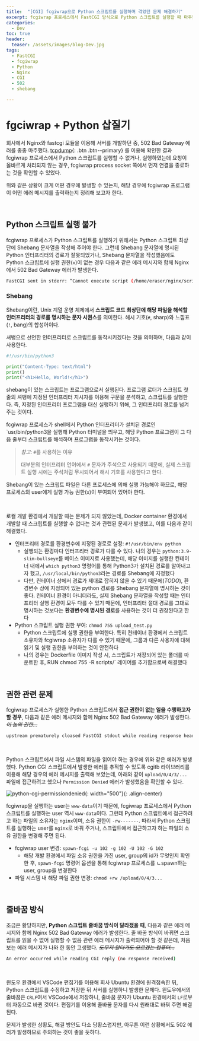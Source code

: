 ```yaml
---
title:  "[CGI] fcgiwrap으로 Python 스크립트를 실행하며 겪었던 문제 해결하기"
excerpt: fcgiwrap 프로세스에서 FastCGI 방식으로 Python 스크립트를 실행할 때 마주했던 문제들
categories:
  - Dev
toc: true
header:
  teaser: /assets/images/blog-Dev.jpg
tags:
  - FastCGI
  - fcgiwrap
  - Python
  - Nginx
  - CGI
  - 502
  - shebang

---
```




# fgciwrap + Python 삽질기

 회사에서 Nginx와 fastcgi 모듈을 이용해 서버를 개발하던 중, 502 Bad Gateway 에러를 종종 마주했다. [tcpdump](https://sirzzang.github.io/dev/Dev-tcpdump/){: .btn .btn--primary} 를 이용해 확인한 결과 fcgiwrap 프로세스에서 Python 스크립트를 실행할 수 없거나, 실행하였는데 요청이 올바르게 처리되지 않는 경우, fcgiwrap process socket 쪽에서 먼저 연결을 종료하는 것을 확인할 수 있었다.

 위와 같은 상황이 크게 어떤 경우에 발생할 수 있는지, 해당 경우에 fcgiwrap 프로그램이 어떤 에러 메시지를 출력하는지 정리해 보고자 한다.

<br>



## Python 스크립트 실행 불가

 fcgiwrap 프로세스가 Python 스크립트를 실행하기 위해서는 Python 스크립트 최상단에 Shebang 문자열을 작성해 주어야 한다. 그런데 Shebang 문자열에 명시된 Python 인터프리터의 경로가 잘못되었거나, Shebang 문자열을 작성했음에도 Python 스크립트에 실행 권한(`x`)이 없는 경우 다음과 같은 에러 메시지와 함께 Nginx에서 502 Bad Gateway 에러가 발생한다.

```bash
FastCGI sent in stderr: “Cannot execute script (/home/eraser/nginx/script/upload_test.py)” while reading resonse header from upstream, client: ...
```



### Shebang 

 Shebang이란, Unix 계열 운영 체제에서 **스크립트 코드 최상단에 해당 파일을 해석할 인터프리터의 경로를 명시하는 문자 시퀀스**를 의미한다. 해시 기호(`#`, sharp)와 느낌표(`!`, bang)의 합성어이다.

셔뱅으로 선언한 인터프리터로 스크립트를 동작시키겠다는 것을 의미하며, 다음과 같이 사용한다.

```python
#!/usr/bin/python3

print("Content-Type: text/html")
print()
print("<h1>Hello, World!</h1>")
```

 shebang이 있는 스크립트는 프로그램으로서 실행된다. 프로그램 로더가 스크립트 첫 줄의 셔뱅에 지정된 인터프리터 지시자를 이용해 구문을 분석하고, 스크립트를 실행한다. 즉, 지정된 인터프리터 프로그램을 대신 실행하기 위해, 그 인터프리터 경로를 넘겨주는 것이다.

  fcgiwrap 프로세스가 shell에서 Python 인터프리터가 설치된 경로인 `usr/bin/python3을 실행해 Python 터미널을 띄우고, 해당 Python 프로그램이 그 다음 줄부터 스크립트를 해석하며 프로그램을 동작시키는 것이다.

> *참고*: `#`를 사용하는 이유
>
> 대부분의 인터프리터 언어에서 `#` 문자가 주석으로 사용되기 때문에, 실제 스크립트 실행 시에는 주석처럼 무시되어서 해시 기호를 사용한다고 한다.

 Shebang이 있는 스크립트 파일은 다른 프로세스에 의해 실행 가능해야 하므로, 해당 프로세스의 user에게 실행 가능 권한(`x`)이 부여되어 있어야 한다.

<br>

 로컬 개발 환경에서 개발할 때는 문제가 되지 않았는데, Docker container 환경에서 개발할 때 스크립트를 실행할 수 없다는 것과 관련된 문제가 발생했고, 이를 다음과 같이 해결했다.

- 인터프리터 경로를 환경변수에 지정된 경로로 설정: `#!/usr/bin/env python`
  - 실행되는 환경마다 인터프리터 경로가 다를 수 있다. 나의 경우는 `python:3.9-slim-bullseye`를 베이스 이미지로 사용했는데, 해당 이미지를 실행한 컨테이너 내에서 `which python3` 명령어를 통해 Python3가 설치된 경로를 알아내고자 했고, `/usr/local/bin/python3`라는 경로를 Shebang에 지정했다
  - 다만, 컨테이너 상에서 경로가 제대로 잡히지 않을 수 있기 때문에(*TODO*), 환경변수 상에 지정되어 있는 python 경로를 Shebang 문자열에 명시하는 것이 좋다. 컨테이너 환경이 아니더라도, 실제 Shebang 문자열을 작성할 때는 인터프리터 실행 환경이 모두 다를 수 있기 때문에, 인터프리터 절대 경로를 그대로 명시하는 것보다는 **환경변수에 명시된 경로**를 사용하는 것이 더 권장된다고 한다
- Python 스크립트 실행 권한 부여: `chmod 755 upload_test.py `
  - Python 스크립트에 실행 권한을 부여한다. 특히 컨테이너 환경에서 스크립트 소유자와 fcgiwrap 소유자가 다를 수 있기 때문에, 그룹과 다른 사용자에 대해 읽기 및 실행 권한을 부여하는 것이 안전하다
  - 나의 경우는 Dockerfile 이미지 작성 시, 스크립트가 저장되어 있는 폴더를 마운트한 후, RUN chmod 755 -R scripts/` 레이어를 추가함으로써 해결했다



<br>



## 권한 관련 문제



 fcgiwrap 프로세스가 실행한 Python 스크립트에서 **접근 권한이 없는 일을 수행하고자 할 경우**, 다음과 같은 에러 메시지와 함께 Nginx 502 Bad Gateway 에러가 발생한다. ~~*이 놈의 권한...*~~

```bash
upstream prematurely cloased FastCGI stdout while reading response header from upstream: fastcgi://unix:/var/run/fcgiwrap.sock
```

<br>

 Python 스크립트에서 파일 시스템의 파일을 읽어야 하는 경우에 위와 같은 에러가 발생했다. Python CGI 스크립트에서 발생한 에러를 추적할 수 있도록 cgitb 라이브러리를 이용해 해당 경우의 에러 메시지를 출력해 보았는데, 아래와 같이 `upload/0/4/3/...` 파일에 접근하려고 했으나 `Permission Denied` 에러가 발생했음을 확인할 수 있다.

![python-cgi-permissiondenied]({{site.url}}/assets/images/python-cgi-permissiondenied.png){: width="500"}{: .align-center}

 fcgiwrap을 실행하는 user는 `www-data`이기 때문에, fcgiwrap 프로세스에서 Python 스크립트를 실행하는 user 역시 `www-data`이다. 그런데 Python 스크립트에서 접근하려고 하는 파일의 소유자는 `nginx`이며, 소유 권한이 `-rw-------`. 따라서 Python 스크립트를 실행하는 user를 `nginx`로 바꿔 주거나, 스크립트에서 접근하고자 하는 파일의 소유 권한을 변경해 주면 된다.

- fcgiwrap user 변경: `spawn-fcgi -u 102 -g 102 -U 102 -G 102`
  - 해당 개발 환경에서 파일 소유 권한을 가진 user, group의 id가 무엇인지 확인한 후, `spawn-fcgi` 명령어 옵션을 통해 fcgiwrap 프로세스를 ㄴspawn하는 user, group을 변경한다 
- 파일 시스템 내 해당 파일 권한 변경: `chmod +rw /upload/0/4/3...`



<br>

## 줄바꿈 방식

 조금은 황당하지만, **Python 스크립트 줄바꿈 방식이 달라졌을 때**, 다음과 같은 에러 메시지와 함께 Nginx 502 Bad Gateway 에러가 발생한다. 줄 바꿈 방식이 바뀌면 스크립트를 읽을 수 없어 실행할 수 없음 관련 에러 메시지가 출력되어야 할 것 같은데, 처음 보는 에러 메시지가 나와 한 동안 고생했다. ~~*도무지 알다가도 모르겠는 컴퓨터...*~~

```bash
An error occurred while reading CGI reply (no response received)
```

<br>

 윈도우 환경에서 VSCode 편집기를 이용해 회사 Ubuntu 환경에 원격접속한 뒤, Python 스크립트를 수정하고 저장한 뒤 서버를 실행하니 발생한 문제다. 윈도우에서의 줄바꿈은 `CRLF`여서 VSCode에서 저장하니, 줄바꿈 문자가 Ubuntu 환경에서의 `LF`로부터 자동으로 바뀐 것이다. 편집기를 이용해 줄바꿈  문자를 다시 원래대로 바꿔 주면 해결된다.

 문제가 발생한 상황도, 해결 방안도 다소 당황스럽지만, 아무튼 이런 상황에서도 502 에러가 발생하므로 주의하는 것이 좋을 듯하다.





